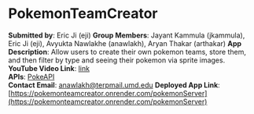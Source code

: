 # PokemonTeamCreator
**Submitted by**: Eric Ji (eji)
**Group Members**: Jayant Kammula (jkammula), Eric Ji (eji), Avyukta Nawlakhe (anawlakh), Aryan Thakar (arthakar)
**App Description**: Allow users to create their own pokemon teams, store them, and then filter by type and seeing their pokemon via sprite images.  
**YouTube Video Link**: [link](https://youtu.be/6_M8HrdVeZQ)  
**APIs**: [PokeAPI](https://pokeapi.co/)   
**Contact Email**:   anawlakh@terpmail.umd.edu
**Deployed App Link**: [https://pokemonteamcreator.onrender.com/pokemonServer](https://pokemonteamcreator.onrender.com/pokemonServer)
